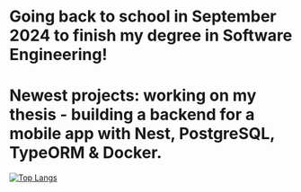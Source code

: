 # Going back to school in September 2024 to finish my degree in Software Engineering!
# Newest projects: working on my thesis - building a backend for a mobile app with Nest, PostgreSQL, TypeORM & Docker.
[![Top Langs](https://github-readme-stats.vercel.app/api/top-langs/?username=RistoFlink&exclude_repo=Test-Automation&langs_count=16&layout=compact&&hide=scss,jupyter-notebook)](https://github.com/anuraghazra/github-readme-stats)

